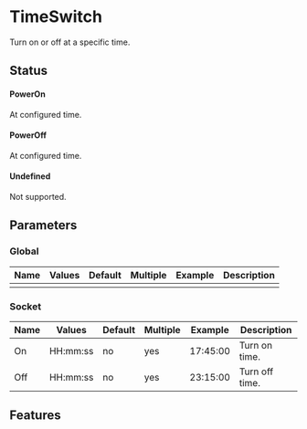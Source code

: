 ﻿# TimeSwitch
Turn on or off at a specific time.

## Status

#### PowerOn
At configured time.

#### PowerOff
At configured time.

#### Undefined
Not supported.

## Parameters

### Global
| Name | Values | Default | Multiple | Example | Description |
| ------ | ------ | ------ | ------ | ------ | ------ |
| | | | |

### Socket
| Name | Values | Default | Multiple | Example | Description |
| ------ | ------ | ------ | ------ | ------ | ------ |
| On | HH:mm:ss | no | yes | 17:45:00 | Turn on time. |
| Off | HH:mm:ss | no | yes | 23:15:00 | Turn off time. |

## Features
